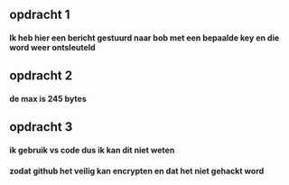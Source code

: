 ## opdracht 1
#### Ik heb hier een bericht gestuurd naar bob met een bepaalde key en die word weer ontsleuteld

## opdracht 2
#### de max is 245 bytes

## opdracht 3
#### ik gebruik vs code dus ik kan dit niet weten
#### zodat github het veilig kan encrypten en dat het niet gehackt word